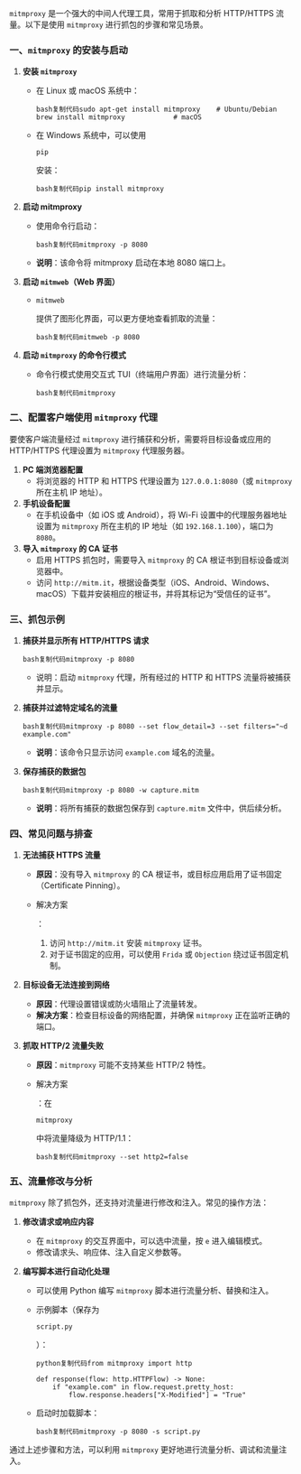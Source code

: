 `mitmproxy` 是一个强大的中间人代理工具，常用于抓取和分析 HTTP/HTTPS 流量。以下是使用 `mitmproxy` 进行抓包的步骤和常见场景。

### 一、`mitmproxy` 的安装与启动

1. **安装 `mitmproxy`**

   - 在 Linux 或 macOS 系统中：

     ```
     bash复制代码sudo apt-get install mitmproxy    # Ubuntu/Debian
     brew install mitmproxy            # macOS
     ```

   - 在 Windows 系统中，可以使用 

     ```
     pip
     ```

      安装：

     ```
     bash复制代码pip install mitmproxy
     ```

2. **启动 mitmproxy**

   - 使用命令行启动：

     ```
     bash复制代码mitmproxy -p 8080
     ```

   - **说明**：该命令将 mitmproxy 启动在本地 8080 端口上。

3. **启动 `mitmweb`（Web 界面）**

   - ```
     mitmweb
     ```

      提供了图形化界面，可以更方便地查看抓取的流量：

     ```
     bash复制代码mitmweb -p 8080
     ```

4. **启动 `mitmproxy` 的命令行模式**

   - 命令行模式使用交互式 TUI（终端用户界面）进行流量分析：

     ```
     bash复制代码mitmproxy
     ```

### 二、配置客户端使用 `mitmproxy` 代理

要使客户端流量经过 `mitmproxy` 进行捕获和分析，需要将目标设备或应用的 HTTP/HTTPS 代理设置为 `mitmproxy` 代理服务器。

1. **PC 端浏览器配置**
   - 将浏览器的 HTTP 和 HTTPS 代理设置为 `127.0.0.1:8080`（或 `mitmproxy` 所在主机 IP 地址）。
2. **手机设备配置**
   - 在手机设备中（如 iOS 或 Android），将 Wi-Fi 设置中的代理服务器地址设置为 `mitmproxy` 所在主机的 IP 地址（如 `192.168.1.100`），端口为 `8080`。
3. **导入 `mitmproxy` 的 CA 证书**
   - 启用 HTTPS 抓包时，需要导入 `mitmproxy` 的 CA 根证书到目标设备或浏览器中。
   - 访问 `http://mitm.it`，根据设备类型（iOS、Android、Windows、macOS）下载并安装相应的根证书，并将其标记为“受信任的证书”。

### 三、抓包示例

1. **捕获并显示所有 HTTP/HTTPS 请求**

   ```
   bash复制代码mitmproxy -p 8080
   ```

   - 说明：启动 `mitmproxy` 代理，所有经过的 HTTP 和 HTTPS 流量将被捕获并显示。

2. **捕获并过滤特定域名的流量**

   ```
   bash复制代码mitmproxy -p 8080 --set flow_detail=3 --set filters="~d example.com"
   ```

   - **说明**：该命令只显示访问 `example.com` 域名的流量。

3. **保存捕获的数据包**

   ```
   bash复制代码mitmproxy -p 8080 -w capture.mitm
   ```

   - **说明**：将所有捕获的数据包保存到 `capture.mitm` 文件中，供后续分析。

### 四、常见问题与排查

1. **无法捕获 HTTPS 流量**

   - **原因**：没有导入 `mitmproxy` 的 CA 根证书，或目标应用启用了证书固定（Certificate Pinning）。

   - 解决方案

     ：

     1. 访问 `http://mitm.it` 安装 `mitmproxy` 证书。
     2. 对于证书固定的应用，可以使用 `Frida` 或 `Objection` 绕过证书固定机制。

2. **目标设备无法连接到网络**

   - **原因**：代理设置错误或防火墙阻止了流量转发。
   - **解决方案**：检查目标设备的网络配置，并确保 `mitmproxy` 正在监听正确的端口。

3. **抓取 HTTP/2 流量失败**

   - **原因**：`mitmproxy` 可能不支持某些 HTTP/2 特性。

   - 解决方案

     ：在 

     ```
     mitmproxy
     ```

      中将流量降级为 HTTP/1.1：

     ```
     bash复制代码mitmproxy --set http2=false
     ```

### 五、流量修改与分析

`mitmproxy` 除了抓包外，还支持对流量进行修改和注入。常见的操作方法：

1. **修改请求或响应内容**

   - 在 `mitmproxy` 的交互界面中，可以选中流量，按 `e` 进入编辑模式。
   - 修改请求头、响应体、注入自定义参数等。

2. **编写脚本进行自动化处理**

   - 可以使用 Python 编写 `mitmproxy` 脚本进行流量分析、替换和注入。

   - 示例脚本（保存为 

     ```
     script.py
     ```

     ）：

     ```
     python复制代码from mitmproxy import http
     
     def response(flow: http.HTTPFlow) -> None:
         if "example.com" in flow.request.pretty_host:
             flow.response.headers["X-Modified"] = "True"
     ```

   - 启动时加载脚本：

     ```
     bash复制代码mitmproxy -p 8080 -s script.py
     ```

通过上述步骤和方法，可以利用 `mitmproxy` 更好地进行流量分析、调试和流量注入。